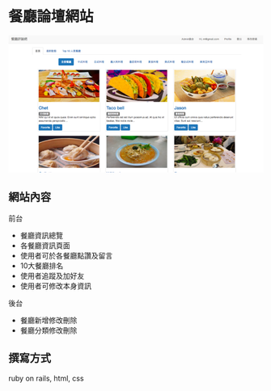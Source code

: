 # 餐廳論壇網站
![image](https://github.com/iceland101113/Restaurant/blob/master/%E5%9C%96%E7%89%87%2061.png)

## 網站內容  
前台  
* 餐廳資訊總覽  
* 各餐廳資訊頁面  
* 使用者可於各餐廳點讚及留言  
* 10大餐廳排名  
* 使用者追蹤及加好友  
* 使用者可修改本身資訊  

後台  
* 餐廳新增修改刪除  
* 餐廳分類修改刪除   

## 撰寫方式
ruby on rails, html, css



